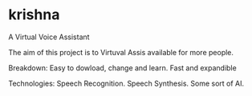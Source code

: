 # krishna
 A Virtual Voice Assistant

The aim of this project is to Virtuval Assis available for more people.

Breakdown:
   Easy to dowload, change and learn.
   Fast and expandible

Technologies:
    Speech Recognition.
    Speech Synthesis.
    Some sort of AI.